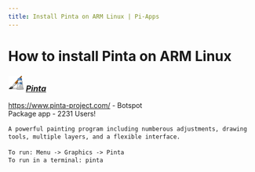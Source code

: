 ```yaml
---
title: Install Pinta on ARM Linux | Pi-Apps
---
```

# How to install Pinta on ARM Linux

### <img src="/img/app-icons/Pinta/icon-64.png" height=32> ***[Pinta](https://github.com/Botspot/pi-apps/tree/master/apps/Pinta)***
https://www.pinta-project.com/ - Botspot<br />
Package app - 2231 Users!
```
A powerful painting program including numberous adjustments, drawing tools, multiple layers, and a flexible interface.

To run: Menu -> Graphics -> Pinta
To run in a terminal: pinta
```
